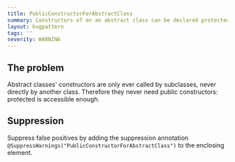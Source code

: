 ```yaml
---
title: PublicConstructorForAbstractClass
summary: Constructors of on an abstract class can be declared protected as there is never a need for them to be public
layout: bugpattern
tags: ''
severity: WARNING
---
```


<!--
*** AUTO-GENERATED, DO NOT MODIFY ***
To make changes, edit the @BugPattern annotation or the explanation in docs/bugpattern.
-->


## The problem
Abstract classes' constructors are only ever called by subclasses, never directly by another class. Therefore they never need public constructors: protected is accessible enough.

## Suppression
Suppress false positives by adding the suppression annotation `@SuppressWarnings("PublicConstructorForAbstractClass")` to the enclosing element.

